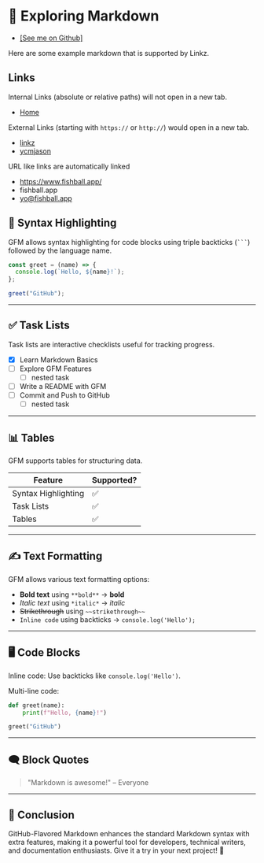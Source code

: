 # 🚀 Exploring Markdown

- [[See me on Github]](https://github.com/fishballapp/linkz/blob/main/public/exploring-markdown.md)

Here are some example markdown that is supported by Linkz.

## Links

Internal Links (absolute or relative paths) will not open in a new tab.

- [Home](/)

External Links (starting with `https://` or `http://`) would open in a new tab.

- [linkz](https://linkz.fishball.app/)
- [ycmjason](https://www.ycmjason.com/)

URL like links are automatically linked

- https://www.fishball.app/
- fishball.app
- yo@fishball.app

## 🎨 Syntax Highlighting

GFM allows syntax highlighting for code blocks using triple backticks
(`` ``` ``) followed by the language name.

```javascript
const greet = (name) => {
  console.log(`Hello, ${name}!`);
};

greet("GitHub");
```

---

## ✅ Task Lists

Task lists are interactive checklists useful for tracking progress.

- [x] Learn Markdown Basics
- [ ] Explore GFM Features
  - [ ] nested task
- [ ] Write a README with GFM
- [ ] Commit and Push to GitHub
  - [ ] nested task

---

## 📊 Tables

GFM supports tables for structuring data.

| Feature             | Supported? |
| ------------------- | ---------- |
| Syntax Highlighting | ✅         |
| Task Lists          | ✅         |
| Tables              | ✅         |

---

## ✍️ Text Formatting

GFM allows various text formatting options:

- **Bold text** using `**bold**` → **bold**
- _Italic text_ using `*italic*` → _italic_
- ~~Strikethrough~~ using `~~strikethrough~~`
- `Inline code` using backticks → `console.log('Hello');`

---

## 🖥 Code Blocks

Inline code: Use backticks like `console.log('Hello')`.

Multi-line code:

```python
def greet(name):
    print(f"Hello, {name}!")

greet("GitHub")
```

---

## 🗨 Block Quotes

> "Markdown is awesome!" – Everyone

---

## 🎯 Conclusion

GitHub-Flavored Markdown enhances the standard Markdown syntax with extra
features, making it a powerful tool for developers, technical writers, and
documentation enthusiasts. Give it a try in your next project! 🚀
